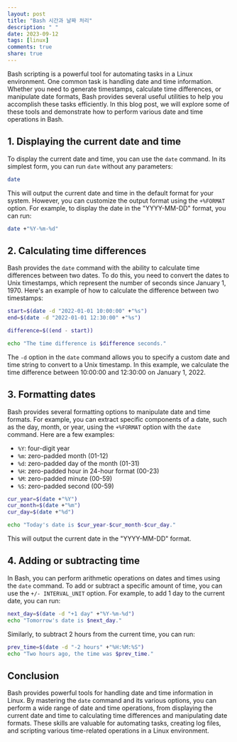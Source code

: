 ```yaml
---
layout: post
title: "Bash 시간과 날짜 처리"
description: " "
date: 2023-09-12
tags: [linux]
comments: true
share: true
---
```


Bash scripting is a powerful tool for automating tasks in a Linux environment. One common task is handling date and time information. Whether you need to generate timestamps, calculate time differences, or manipulate date formats, Bash provides several useful utilities to help you accomplish these tasks efficiently. In this blog post, we will explore some of these tools and demonstrate how to perform various date and time operations in Bash.

## 1. Displaying the current date and time

To display the current date and time, you can use the `date` command. In its simplest form, you can run `date` without any parameters:

```bash
date
```

This will output the current date and time in the default format for your system. However, you can customize the output format using the `+%FORMAT` option. For example, to display the date in the "YYYY-MM-DD" format, you can run:

```bash
date +"%Y-%m-%d"
```

## 2. Calculating time differences

Bash provides the `date` command with the ability to calculate time differences between two dates. To do this, you need to convert the dates to Unix timestamps, which represent the number of seconds since January 1, 1970. Here's an example of how to calculate the difference between two timestamps:

```bash
start=$(date -d "2022-01-01 10:00:00" +"%s")
end=$(date -d "2022-01-01 12:30:00" +"%s")

difference=$((end - start))

echo "The time difference is $difference seconds."
```

The `-d` option in the `date` command allows you to specify a custom date and time string to convert to a Unix timestamp. In this example, we calculate the time difference between 10:00:00 and 12:30:00 on January 1, 2022.

## 3. Formatting dates

Bash provides several formatting options to manipulate date and time formats. For example, you can extract specific components of a date, such as the day, month, or year, using the `+%FORMAT` option with the `date` command. Here are a few examples:

- `%Y`: four-digit year
- `%m`: zero-padded month (01-12)
- `%d`: zero-padded day of the month (01-31)
- `%H`: zero-padded hour in 24-hour format (00-23)
- `%M`: zero-padded minute (00-59)
- `%S`: zero-padded second (00-59)

```bash
cur_year=$(date +"%Y")
cur_month=$(date +"%m")
cur_day=$(date +"%d")

echo "Today's date is $cur_year-$cur_month-$cur_day."
```

This will output the current date in the "YYYY-MM-DD" format.

## 4. Adding or subtracting time

In Bash, you can perform arithmetic operations on dates and times using the `date` command. To add or subtract a specific amount of time, you can use the `+/- INTERVAL_UNIT` option. For example, to add 1 day to the current date, you can run:

```bash
next_day=$(date -d "+1 day" +"%Y-%m-%d")
echo "Tomorrow's date is $next_day."
```

Similarly, to subtract 2 hours from the current time, you can run:

```bash
prev_time=$(date -d "-2 hours" +"%H:%M:%S")
echo "Two hours ago, the time was $prev_time."
```

## Conclusion

Bash provides powerful tools for handling date and time information in Linux. By mastering the `date` command and its various options, you can perform a wide range of date and time operations, from displaying the current date and time to calculating time differences and manipulating date formats. These skills are valuable for automating tasks, creating log files, and scripting various time-related operations in a Linux environment.